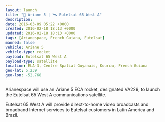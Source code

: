 ```yaml
---
layout: launch
title: "🚀 Ariane 5 | 🛰 Eutelsat 65 West A"
description:
date: 2016-03-09 05:22 +0000
created: 2016-02-18 18:13 +0000
updated: 2016-02-18 18:13 +0000
tags: [Arianespace, French Guiana, Eutelsat]
manned: false
vehicle: Ariane 5
vehicle-type: rocket
payload: Eutelsat 65 West A
payload-type: satellite
location: ELA-3, Centre Spatial Guyanais, Kourou, French Guiana
geo-lat: 5.239
geo-lon: -52.768
---
```


Arianespace will use an Ariane 5 ECA rocket, designated VA229, to launch the Eutelsat 65 West A communications satellite.

Eutelsat 65 West A will provide direct-to-home video broadcasts and broadband Internet services to Eutelsat customers in Latin America and Brazil.